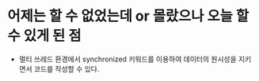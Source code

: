 # 어제는 할 수 없었는데 or 몰랐으나 오늘 할 수 있게 된 점

- 멀티 쓰레드 환경에서 synchronized 키워드를 이용하여 데이터의 원시성을 지키면서 코드를 작성할 수 있다.
